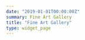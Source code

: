 ```yaml
---
date: "2019-01-01T00:00:00Z"
summary: Fine Art Gallery
title: "Fine Art Gallery"
type: widget_page
---
```


